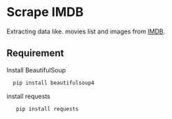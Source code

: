 # Scrape IMDB

Extracting data like. movies list and images from [IMDB](https://www.imdb.com/).


## Requirement

Install BeautifulSoup

```bash
  pip install beautifulsoup4
```

install requests

```bash
   pip install requests
```
